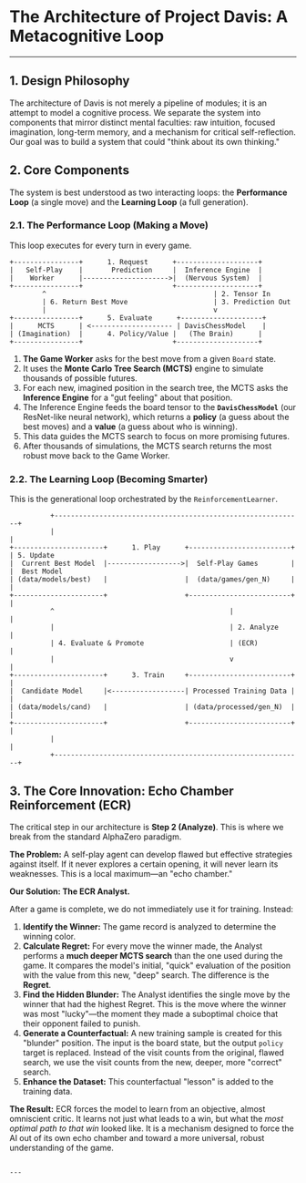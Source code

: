 # The Architecture of Project Davis: A Metacognitive Loop

---
## 1. Design Philosophy

The architecture of Davis is not merely a pipeline of modules; it is an attempt to model a cognitive process. We separate the system into components that mirror distinct mental faculties: raw intuition, focused imagination, long-term memory, and a mechanism for critical self-reflection. Our goal was to build a system that could "think about its own thinking."

## 2. Core Components

The system is best understood as two interacting loops: the **Performance Loop** (a single move) and the **Learning Loop** (a full generation).

### 2.1. The Performance Loop (Making a Move)

This loop executes for every turn in every game.

```
+----------------+      1. Request      +--------------------+
|   Self-Play    |       Prediction     |  Inference Engine  |
|    Worker      |--------------------->|  (Nervous System)  |
+----------------+                      +--------------------+
        ^                                         | 2. Tensor In
        | 6. Return Best Move                     | 3. Prediction Out
        |                                         v
+----------------+      5. Evaluate      +--------------------+
|      MCTS      | <-------------------- | DavisChessModel    |
| (Imagination)  |      4. Policy/Value |   (The Brain)      |
+----------------+                      +--------------------+
```

1.  **The Game Worker** asks for the best move from a given `Board` state.
2.  It uses the **Monte Carlo Tree Search (MCTS)** engine to simulate thousands of possible futures.
3.  For each new, imagined position in the search tree, the MCTS asks the **Inference Engine** for a "gut feeling" about that position.
4.  The Inference Engine feeds the board tensor to the **`DavisChessModel`** (our ResNet-like neural network), which returns a **policy** (a guess about the best moves) and a **value** (a guess about who is winning).
5.  This data guides the MCTS search to focus on more promising futures.
6.  After thousands of simulations, the MCTS search returns the most robust move back to the Game Worker.

### 2.2. The Learning Loop (Becoming Smarter)

This is the generational loop orchestrated by the `ReinforcementLearner`.

```
          +-------------------------------------------------------------+
          |                                                             |
+----------------------+      1. Play      +-------------------------+  | 5. Update
|  Current Best Model  |------------------>|  Self-Play Games        |  |  Best Model
| (data/models/best)   |                   |  (data/games/gen_N)     |  |
+----------------------+                   +-------------------------+  |
          ^                                           |                |
          |                                           | 2. Analyze     |
          | 4. Evaluate & Promote                     | (ECR)          |
          |                                           v                |
+----------------------+      3. Train     +-------------------------+  |
|  Candidate Model     |<------------------| Processed Training Data |  |
| (data/models/cand)   |                   | (data/processed/gen_N)  |  |
+----------------------+                   +-------------------------+  |
          |                                                             |
          +-------------------------------------------------------------+
```

## 3. The Core Innovation: Echo Chamber Reinforcement (ECR)

The critical step in our architecture is **Step 2 (Analyze)**. This is where we break from the standard AlphaZero paradigm.

**The Problem:** A self-play agent can develop flawed but effective strategies against itself. If it never explores a certain opening, it will never learn its weaknesses. This is a local maximum—an "echo chamber."

**Our Solution: The ECR Analyst.**

After a game is complete, we do not immediately use it for training. Instead:
1.  **Identify the Winner:** The game record is analyzed to determine the winning color.
2.  **Calculate Regret:** For every move the winner made, the Analyst performs a **much deeper MCTS search** than the one used during the game. It compares the model's initial, "quick" evaluation of the position with the value from this new, "deep" search. The difference is the **Regret**.
3.  **Find the Hidden Blunder:** The Analyst identifies the single move by the winner that had the highest Regret. This is the move where the winner was most "lucky"—the moment they made a suboptimal choice that their opponent failed to punish.
4.  **Generate a Counterfactual:** A new training sample is created for this "blunder" position. The input is the board state, but the output `policy` target is replaced. Instead of the visit counts from the original, flawed search, we use the visit counts from the new, deeper, more "correct" search.
5.  **Enhance the Dataset:** This counterfactual "lesson" is added to the training data.

**The Result:** ECR forces the model to learn from an objective, almost omniscient critic. It learns not just what leads to a win, but what the *most optimal path to that win* looked like. It is a mechanism designed to force the AI out of its own echo chamber and toward a more universal, robust understanding of the game.
```

---